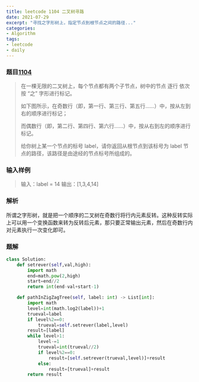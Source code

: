 ```yaml
---
title: leetcode 1104 二叉树寻路
date: 2021-07-29
excerpt: "寻找之字形树上，指定节点到根节点之间的路径..."
categories: 
- Algorithm
tags: 
- leetcode
- daily
---
```


### 题目[1104](https://leetcode-cn.com/problems/path-in-zigzag-labelled-binary-tree/)

> 在一棵无限的二叉树上，每个节点都有两个子节点，树中的节点 逐行 依次按 “之” 字形进行标记。
>
> 如下图所示，在奇数行（即，第一行、第三行、第五行……）中，按从左到右的顺序进行标记；
>
> 而偶数行（即，第二行、第四行、第六行……）中，按从右到左的顺序进行标记。
>
> 给你树上某一个节点的标号 label，请你返回从根节点到该标号为 label 节点的路径，该路径是由途经的节点标号所组成的。
>

### 输入样例

> 输入：label = 14
> 输出：[1,3,4,14]

### 解析

所谓之字形树，就是把一个顺序的二叉树在奇数行将行内元素反转。这种反转实际上可以用一个变换函数来转为反转后元素，那只要正常输出元素，然后在奇数行内对元素执行一次变化即可。

### 题解

```python
class Solution:
    def setrever(self,val,high):
        import math
        end=math.pow(2,high)
        start=end//2
        return int(end-val+start-1)

    def pathInZigZagTree(self, label: int) -> List[int]:
        import math
        level=int(math.log2(label))+1
        trueval=label
        if level%2==0:
            trueval=self.setrever(label,level)
        result=[label]
        while level>1:
            level-=1
            trueval=int(trueval//2)
            if level%2==0:
                result=[self.setrever(trueval,level)]+result
            else:
                result=[trueval]+result
        return result
```

